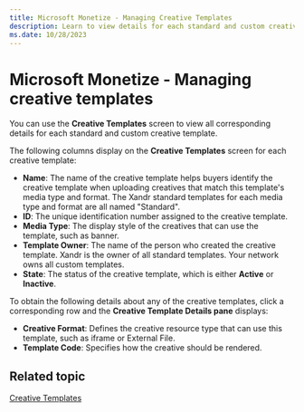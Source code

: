 ```yaml
---
title: Microsoft Monetize - Managing Creative Templates
description: Learn to view details for each standard and custom creative template in this page. 
ms.date: 10/28/2023
---
```



# Microsoft Monetize - Managing creative templates

You can use the **Creative Templates**
screen to view all corresponding details for each standard and custom
creative template.

The following columns display on the
**Creative Templates** screen for each
creative template:

- **Name**: The name of the creative
  template helps buyers identify the creative template when uploading
  creatives that match this template's media type and format. The
  Xandr standard templates for each media type
  and format are all named "Standard".
- **ID**: The unique identification number
  assigned to the creative template.
- **Media Type**: The display style of the
  creatives that can use the template, such as banner.
- **Template Owner**: The name of the
  person who created the creative template.
  Xandr is the owner of all standard templates.
  Your network owns all custom templates.
- **State**: The status of the creative
  template, which is either **Active** or **Inactive**.


To obtain the following details about any of the creative templates,
click a corresponding row and the
**Creative Template Details pane**
displays:

- **Creative Format**: Defines the
  creative resource type that can use this template, such as iframe or
  External File.
- **Template Code**: Specifies how the
  creative should be rendered.

## Related topic

[Creative Templates](creative-templates.md)

